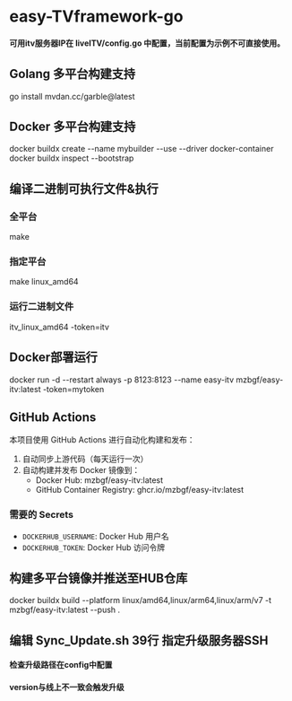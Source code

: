 # easy-TVframework-go
#### 可用itv服务器IP在 liveITV/config.go 中配置，当前配置为示例不可直接使用。

## Golang 多平台构建支持
go install mvdan.cc/garble@latest

## Docker 多平台构建支持
docker buildx create --name mybuilder --use --driver docker-container  
docker buildx inspect --bootstrap

## 编译二进制可执行文件&执行
### 全平台
make  

### 指定平台
make linux_amd64

### 运行二进制文件
itv_linux_amd64 -token=itv

## Docker部署运行
docker run -d --restart always -p 8123:8123 --name easy-itv mzbgf/easy-itv:latest -token=mytoken

## GitHub Actions
本项目使用 GitHub Actions 进行自动化构建和发布：

1. 自动同步上游代码（每天运行一次）
2. 自动构建并发布 Docker 镜像到：
   - Docker Hub: mzbgf/easy-itv:latest
   - GitHub Container Registry: ghcr.io/mzbgf/easy-itv:latest

### 需要的 Secrets
- `DOCKERHUB_USERNAME`: Docker Hub 用户名
- `DOCKERHUB_TOKEN`: Docker Hub 访问令牌

## 构建多平台镜像并推送至HUB仓库
docker buildx build --platform linux/amd64,linux/arm64,linux/arm/v7 -t mzbgf/easy-itv:latest --push .

## 编辑 Sync_Update.sh 39行 指定升级服务器SSH
#### 检查升级路径在config中配置
#### version与线上不一致会触发升级
